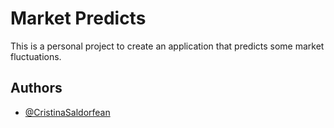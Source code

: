 
# Market Predicts

This is a personal project to create an application that predicts some market fluctuations.  


## Authors

- [@CristinaSaldorfean](https://www.github.com/CristinaSaldorfean)

